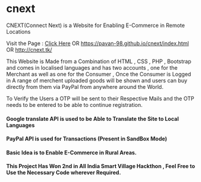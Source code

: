 # cnext
CNEXT(Connect Next) is a Website for Enabling E-Commerce in Remote Locations

Visit the Page : [Click Here](https://pavan-98.github.io/cnext/index.html)  OR  https://pavan-98.github.io/cnext/index.html  OR http://cnext.tk/


This Website is Made from a Combination of HTML , CSS , PHP , Bootstrap and comes in localised languages and has two accounts , one for the Merchant as well as one for the Consumer , Once the Consumer is Logged in A range of merchent uploaded goods will be shown and users can buy directly from them via PayPal from anywhere around the World.

To Verify the Users a OTP will be sent to their Respective Mails and the OTP needs to be entered to be able to continue registration.

#### Google translate API is used to be Able to Translate the Site to Local Languages

#### PayPal API is used for Transactions (Present in SandBox Mode)

#### Basic Idea is to Enable E-Commerce in Rural Areas.

#### This Project Has Won 2nd in All India Smart Village Hackthon , Feel Free to Use the Necessary Code wherever Required.
